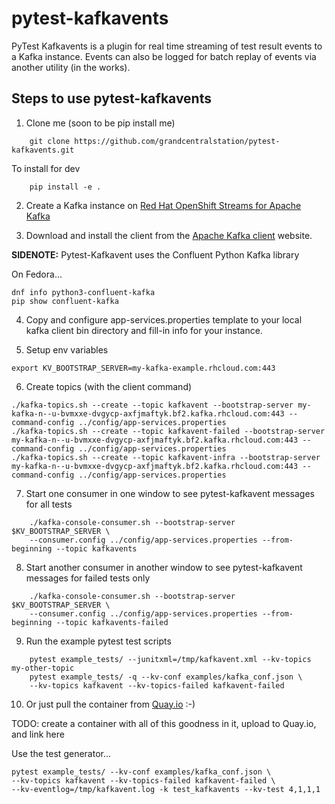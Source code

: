 # pytest-kafkavents

PyTest Kafkavents is a plugin for real time streaming of test result events to a Kafka instance.
Events can also be logged for batch replay of events via another utility (in the works).

## Steps to use pytest-kafkavents

1. Clone me (soon to be pip install me)

```
    git clone https://github.com/grandcentralstation/pytest-kafkavents.git
```
To install for dev
```
    pip install -e .
```

2. Create a Kafka instance on [Red Hat OpenShift Streams for Apache Kafka](https://developers.redhat.com/products/red-hat-openshift-streams-for-apache-kafka/getting-started)

3. Download and install the client from the [Apache Kafka client](https://kafka.apache.org/downloads) website.

**SIDENOTE:** Pytest-Kafkavent uses the Confluent Python Kafka library

On Fedora...

    dnf info python3-confluent-kafka
    pip show confluent-kafka

4. Copy and configure app-services.properties template to your local kafka client bin directory and fill-in info for your instance.

5. Setup env variables
```
export KV_BOOTSTRAP_SERVER=my-kafka-example.rhcloud.com:443
```

6. Create topics (with the client command)
```
./kafka-topics.sh --create --topic kafkavent --bootstrap-server my-kafka-n--u-bvmxxe-dvgycp-axfjmaftyk.bf2.kafka.rhcloud.com:443 --command-config ../config/app-services.properties
./kafka-topics.sh --create --topic kafkavent-failed --bootstrap-server my-kafka-n--u-bvmxxe-dvgycp-axfjmaftyk.bf2.kafka.rhcloud.com:443 --command-config ../config/app-services.properties
./kafka-topics.sh --create --topic kafkavent-infra --bootstrap-server my-kafka-n--u-bvmxxe-dvgycp-axfjmaftyk.bf2.kafka.rhcloud.com:443 --command-config ../config/app-services.properties
```

7. Start one consumer in one window to see pytest-kafkavent messages for all tests
```
    ./kafka-console-consumer.sh --bootstrap-server $KV_BOOTSTRAP_SERVER \
    --consumer.config ../config/app-services.properties --from-beginning --topic kafkavents
```
8. Start another consumer in another window to see pytest-kafkavent messages for failed tests only
```
    ./kafka-console-consumer.sh --bootstrap-server $KV_BOOTSTRAP_SERVER \
    --consumer.config ../config/app-services.properties --from-beginning --topic kafkavents-failed
```
9. Run the example pytest test scripts
```
    pytest example_tests/ --junitxml=/tmp/kafkavent.xml --kv-topics my-other-topic
    pytest example_tests/ -q --kv-conf examples/kafka_conf.json \
    --kv-topics kafkavent --kv-topics-failed kafkavent-failed 
```
10. Or just pull the container from [Quay.io](https://quay.io) :-)

TODO: create a container with all of this goodness in it, upload to Quay.io, and link here


Use the test generator...
```
pytest example_tests/ --kv-conf examples/kafka_conf.json \
--kv-topics kafkavent --kv-topics-failed kafkavent-failed \
--kv-eventlog=/tmp/kafkavent.log -k test_kafkavents --kv-test 4,1,1,1
```
